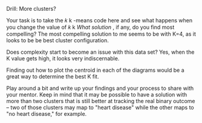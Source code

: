 Drill: More clusters?

Your task is to take the  𝑘
k
 -means code here and see what happens when you change the value of  𝑘
k
*What solution* , if any, do you find most compelling? 
The most compelling solution to me seems to be with K=4, as it looks to be be best cluster configuration.

Does complexity start to become an issue with this data set? 
Yes, when the K value gets high, it looks very indiscernable.

Finding out how to plot the centroid in each of the diagrams would be a great way to determine the best K fit.

Play around a bit and write up your findings and your process to share with your mentor. Keep in mind that it may be possible to have a solution with more than two clusters that is still better at tracking the real binary outcome – two of those clusters may map to "heart disease" while the other maps to "no heart disease," for example.